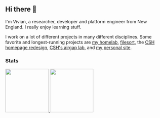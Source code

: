## Hi there 👋
I'm Vivian, a researcher, developer and platform engineer from New England. I really enjoy learning stuff. 

I work on a lot of different projects in many different disciplines. Some favorite and longest-running projects are [my homelab](https://github.com/viv-codes/homelab), [filesort](https://github.com/viv-codes/filesort), the [CSH homepage redesign](https://github.com/viv-codes/CSHPublicSite), [CSH's airgap lab](https://github.com/ComputerScienceHouse/airgap), and [my personal site](https://github.com/viv-codes/personal-site). 

<!-- ### 🔭 I’m currently working on ...

#### [My Homelab](https://github.com/viv-codes/homelab)
A system for me to learn devops and self-host a variety of services. 
#### [Filesort](https://github.com/viv-codes/filesort) and it's Rust re-write, [Filesort-rs](https://github.com/viv-codes/filesort-rs)
A utility to rapidly sort large amounts of files. 
#### [Airgap & Networking lab](https://github.com/ComputerScienceHouse/airgap)
Creating a space for members to work on cybersecurity projects and learn networking. 
#### [CSH Homepage Redesign](https://github.com/viv-codes/CSHPublicSite)
Bringing the CSH homepage into the modern era of web design.  -->

### Stats

<a href="https://github.com/viv-codes">
  <img height="137px" src="https://github-readme-stats.vercel.app/api?username=viv-codes&hide_title=true&hide_border=true&show_icons=true&include_all_commits=true&count_private=true&line_height=21&theme=dracula" />
  <img height="137px" src="https://github-readme-stats.vercel.app/api/top-langs/?username=viv-codes&hide=html,java&hide_title=true&hide_border=true&layout=compact&langs_count=6&theme=dracula" />
</a>
